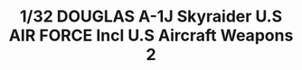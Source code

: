 ---
layout: product
title: "1/32 DOUGLAS A-1J Skyraider U.S AIR FORCE Incl U.S Aircraft Weapons 2"
price: "22000" 
desc: "Plastična maketa"
img_path: "/assets/img/VOLKSWS16.webp"
brand: "ZOUKEI-MURA"
available: false
special_offer: false
new: false
soon: false
cat: "010000"
subcat: "014100"
subsubcat: "00"
sifra: "VOLKSWS16"
popular: false
---
